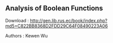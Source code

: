 ## Analysis of Boolean Functions

Download : http://gen.lib.rus.ec/book/index.php?md5=C822BB8368D2FDD29C64F08490223A06

Authors : Kewen Wu
